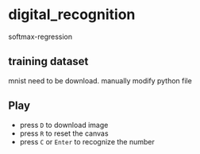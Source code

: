 # digital_recognition

softmax-regression

## training dataset

mnist need to be download. manually modify python file

## Play

* press `D` to download image
* press `R` to reset the canvas
* press `C` or `Enter` to recognize the number